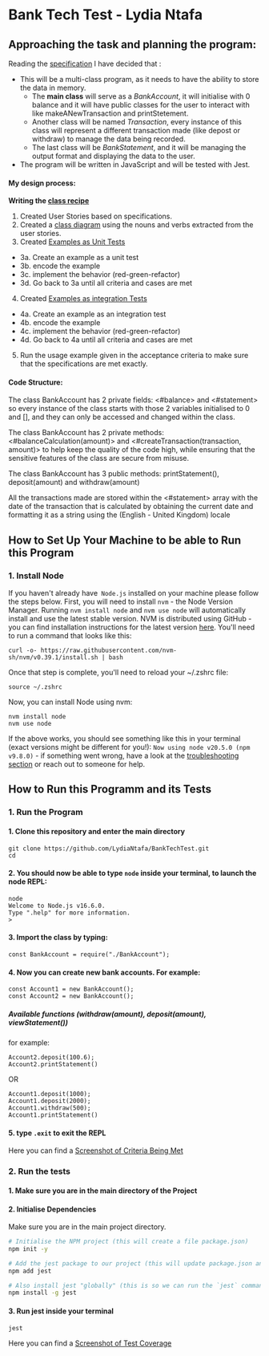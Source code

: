 # Bank Tech Test - Lydia Ntafa

## Approaching the task and planning the program:
Reading the [specification](specification.md) I have decided that :
* This will be a multi-class program, as it needs to have the ability to store the data in memory. 
    * The **main class** will serve as a *BankAccount*, it will initialise with 0 balance and it will have public classes for the user to interact with like makeANewTransaction and printStetement.
    * Another class will be named *Transaction*, every instance of this class will represent a different transaction made (like depost or withdraw) to manage the data being recorded.
    * The last class will be *BankStatement*, and it will be managing the output format and displaying the data to the user. 
* The program will be written in JavaScript and will be tested with Jest.

#### My design process:
**Writing the [class recipe](desingFiles/classRecipe.md)**
1. Created User Stories based on specifications.
2. Created a [class diagram](desingFiles/BankAccountDiagram.png) using the nouns and verbs extracted from the user stories.
3. Created [Examples as Unit Tests](desingFiles/classRecipe.md#examples-as-unit-tests)
- 3a. Create an example as a unit test
- 3b. encode the example
- 3c. implement the behavior (red-green-refactor)
- 3d. Go back to 3a until all criteria and cases are met
4. Created [Examples as integration Tests](desingFiles/classRecipe.md#examples-as-intergation-tests)
- 4a. Create an example as an integration test
- 4b. encode the example
- 4c. implement the behavior (red-green-refactor)
- 4d. Go back to 4a until all criteria and cases are met
5. Run the usage example given in the acceptance criteria to make sure that the specifications are met exactly.

#### Code Structure:
The class BankAccount has 2 private fields:
<#balance> and <#statement> 
so every instance of the class starts with those 2 variables initialised to 0 and [], and they can only be accessed and changed within the class.

The class BankAccount has 2 private methods:
<#balanceCalculation(amount)> and <#createTransaction(transaction, amount)> 
to help keep the quality of the code high, while ensuring that the sensitive features of the class are secure from misuse.

The class BankAccount has 3 public methods: 
printStatement(), deposit(amount) and withdraw(amount)

All the transactions made are stored within the <#statement> array with the date of the transaction that is calculated by obtaining the current date and formatting it as a string using the (English - United Kingdom) locale 


## How to Set Up Your Machine to be able to Run this Program
### 1. Install Node
If you haven't already have` Node.js` installed on your machine please follow the steps below.
First, you will need to install `nvm` - the Node Version Manager.
Running `nvm install node` and `nvm use
node` will automatically install and use the latest stable version.
NVM is distributed using GitHub - you can find installation instructions for the latest
version [here](https://github.com/nvm-sh/nvm#installing-and-updating). You'll need to run
a command that looks like this: 
```
curl -o- https://raw.githubusercontent.com/nvm-sh/nvm/v0.39.1/install.sh | bash
```

Once that step is complete, you'll need to reload your ~/.zshrc file:
```
source ~/.zshrc
```

Now, you can install Node using nvm:
```
nvm install node
nvm use node
```

If the above works, you should see something like this in your terminal (exact versions
might be different for you!): `Now using node v20.5.0 (npm v9.8.0)` - if something went
wrong, have a look at the [troubleshooting
section](https://github.com/nvm-sh/nvm#troubleshooting-on-macos) or reach out to someone
for help.

## How to Run this Programm and its Tests 

### 1. Run the Program
#### 1. Clone this repository and enter the main directory
```
git clone https://github.com/LydiaNtafa/BankTechTest.git
cd 
```

#### 2. You should now be able to type `node` inside your terminal, to launch the node REPL:
```
node
Welcome to Node.js v16.6.0.
Type ".help" for more information.
> 
```
#### 3. Import the class by typing:
```
const BankAccount = require("./BankAccount");
```
#### 4. Now you can create new bank accounts. For example:
```
const Account1 = new BankAccount();
const Account2 = new BankAccount();
```
##### Available functions (withdraw(amount), deposit(amount), viewStatement())
for example:
```
Account2.deposit(100.6);
Account2.printStatement()
```
OR
```
Account1.deposit(1000);
Account1.deposit(2000);
Account1.withdraw(500);
Account1.printStatement()
```
#### 5. type `.exit` to exit the REPL

Here you can find a [Screenshot of Criteria Being Met](desingFiles/Screenshot-criteria-met.png)


### 2. Run the tests
#### 1. Make sure you are in the main directory of the Project

#### 2. Initialise Dependencies
Make sure you are in the main project directory.
```bash
# Initialise the NPM project (this will create a file package.json)
npm init -y

# Add the jest package to our project (this will update package.json and package-lock.json)
npm add jest

# Also install jest "globally" (this is so we can run the `jest` command)
npm install -g jest
```
#### 3. Run jest inside your terminal
```
jest
```
Here you can find a [Screenshot of Test Coverage](desingFiles/Screenshot-test-coverage.png)


